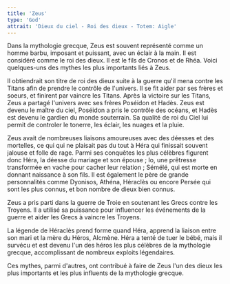 ```yaml
---
title: 'Zeus'
type: 'God'
attrait: 'Dieux du ciel - Roi des dieux - Totem: Aigle'
---
```


Dans la mythologie grecque, Zeus est souvent représenté comme un homme barbu, imposant et puissant, avec un éclair à la main. Il est considéré comme le roi des dieux. Il est le fils de Cronos et de Rhéa. Voici quelques-uns des mythes les plus importants liés à Zeus.

Il obtiendrait son titre de roi des dieux suite à la guerre qu'il mena contre les Titans afin de prendre le contrôle de l'univers. Il se fit aider par ses frères et soeurs, et finirent par vaincre les Titans. Après la victoire sur les Titans, Zeus a partagé l'univers avec ses frères Poséidon et Hadès. Zeus est devenu le maître du ciel, Poséidon a pris le contrôle des océans, et Hadès est devenu le gardien du monde souterrain. Sa qualité de roi du Ciel lui permit de controler le tonerre, les éclair, les nuages et la pluie.

Zeus avait de nombreuses liaisons amoureuses avec des déesses et des mortelles, ce qui qui ne plaisait pas du tout à Héra qui finissait souvent jalouse et folle de rage. Parmi ses conquêtes les plus célèbres figurent donc Héra, la déesse du mariage et son épouse ; Io, une prêtresse transformée en vache pour cacher leur relation ; Sémélé, qui est morte en donnant naissance à son fils. Il est également le père de  grande personnalités comme Dyonisos, Athéna, Héraclès ou encore Persée qui sont les plus connus, et bon nombre de dieux bien connus. 

Zeus a pris parti dans la guerre de Troie en soutenant les Grecs contre les Troyens. Il a utilisé sa puissance pour influencer les événements de la guerre et aider les Grecs à vaincre les Troyens.

La légende de Héraclès prend forme quand Héra, apprend la liaison entre son mari et la mère du Héros, Alcmène. Héra a tenté de tuer le bébé, mais il survécu et est devenu l'un des héros les plus célèbres de la mythologie grecque, accomplissant de nombreux exploits légendaires.

Ces mythes, parmi d'autres, ont contribué à faire de Zeus l'un des dieux les plus importants et les plus influents de la mythologie grecque.